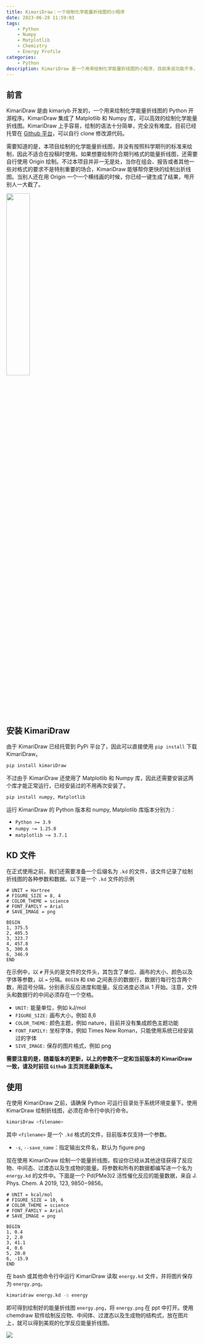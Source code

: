 ```yaml
---
title: KimariDraw：一个绘制化学能量折线图的小程序
date: 2023-06-28 11:59:03
tags:
    - Python
    - Numpy
    - Matplotlib
    - Chemistry
    - Energy Profile
categories: 
    - Python
description: KimariDraw 是一个用来绘制化学能量折线图的小程序，目前来说功能不多，但是绘图十分简单，懒人专用。目前开源于 Github (https://github.com/kimariyb/kimariDraw)
---
```


## 前言

KimariDraw 是由 kimariyb 开发的，一个用来绘制化学能量折线图的 Python 开源程序。KimariDraw 集成了 Matplotlib 和 Numpy 库，可以高效的绘制化学能量折线图。KimariDraw 上手容易，绘制的语法十分简单，完全没有难度。目前已经托管在 [Github 平台](https://github.com/kimariyb/kimariDraw)，可以自行 clone 修改源代码。

需要知道的是，本项目绘制的化学能量折线图，并没有按照科学期刊的标准来绘制，因此不适合在投稿时使用。如果想要绘制符合期刊格式的能量折线图，还需要自行使用 Origin 绘制。不过本项目并非一无是处，当你在组会、报告或者其他一些对格式的要求不是特别重要的场合，KimariDraw 能够帮你更快的绘制出折线图。当别人还在用 Origin 一个一个横线画的时候，你已经一键生成了结果，甩开别人一大截了。

<img src="1.png" height="35%" width="35%">

## 安装 KimariDraw

由于 KimariDraw 已经托管到 PyPi 平台了，因此可以直接使用 `pip install` 下载 KimariDraw。

```bash
pip install kimariDraw
```

不过由于 KimariDraw 还使用了 Matplotlib 和 Numpy 库，因此还需要安装这两个库才能正常运行，已经安装过的不用再次安装了。

```bash
pip install numpy, Matplotlib
```

运行 KimariDraw 的 Python 版本和 numpy, Matplotlib 库版本分别为：

- `Python >= 3.9`
- `numpy ~= 1.25.0`
- `matplotlib ~= 3.7.1`

## KD 文件

在正式使用之前，我们还需要准备一个后缀名为 `.kd` 的文件，该文件记录了绘制折线图的各种参数和数据。以下是一个 `.kd` 文件的示例

```kd
# UNIT = Hartree
# FIGURE_SIZE = 8, 4
# COLOR_THEME = science
# FONT_FAMILY = Arial
# SAVE_IMAGE = png

BEGIN
1, 375.5
2, 405.5
3, 323.7
4, 457.8
5, 300.6
6, 346.9
END
```

在示例中，以 `#` 开头的是文件的文件头，其包含了单位、画布的大小、颜色以及字体等参数，以 `=` 分隔。`BEGIN` 和 `END` 之间表示的数据行，数据行每行包含两个数，用逗号分隔，分别表示反应进度和能量。反应进度必须从 1 开始。注意，文件头和数据行的中间必须存在一个空格。

- `UNIT:` 能量单位，例如 kJ/mol
- `FIGURE_SIZE:` 画布大小，例如 8,6
- `COLOR_THEME:` 颜色主题，例如 nature，目前并没有集成颜色主题功能
- `FONT_FAMILY:` 坐标字体，例如 Times New Roman，只能使用系统已经安装过的字体
- `SIVE_IMAGE:` 保存的图片格式，例如 png

**需要注意的是，随着版本的更新，以上的参数不一定和当前版本的 KimariDraw 一致，请及时前往 `Github` 主页浏览最新版本。**

## 使用

在使用 KimariDraw 之前，请确保 Python 可运行目录处于系统环境变量下。使用 KimarDraw 绘制折线图，必须在命令行中执行命令。

```bash
kimariDraw <filename> 
```

其中 `<filename>` 是一个 `.kd` 格式的文件，目前版本仅支持一个参数。

- `-s`, `--save_name`：指定输出文件名，默认为 figure.png

现在使用 KimariDraw 绘制一个能量折线图，假设你已经从其他途径获得了反应物、中间态、过渡态以及生成物的能量。将参数和所有的数据都编写进一个名为 `energy.kd` 的文件中。下面是一个 Pd(PMe3)2 活性催化反应的能量数据，来自 J. Phys. Chem. A 2019, 123, 9850−9856。

```kd
# UNIT = kcal/mol
# FIGURE_SIZE = 10, 6
# COLOR_THEME = science
# FONT_FAMILY = Arial
# SAVE_IMAGE = png

BEGIN
1, 0.4 
2, 2.0
3, 41.1
4, 0.6
5, 20.0
6, -15.9
END
```

在 bash 或其他命令行中运行 KimariDraw 读取 `energy.kd` 文件，并将图片保存为 `energy.png`。

```bash
kimaridraw energy.kd -s energy
```

即可得到绘制好的能量折线图 `energy.png`，将 `energy.png` 在 ppt 中打开。使用 chemdraw 软件绘制反应物、中间体、过渡态以及生成物的结构式，放在图片上，就可以得到美观的化学反应能量折线图。

<img src="2.png">



